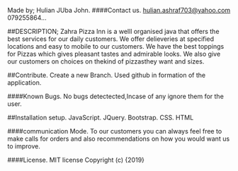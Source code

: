 Made by;
Hulian JUba John.
####Contact us.
hulian.ashraf703@yahoo.com
079255864...

##DESCRIPTION;
Zahra Pizza Inn is a welll organised java that offers the best services for our daily customers. We offer delieveries at specified locations and easy to mobile to our customers. We have the best toppings for Pizzas which gives pleasant tastes and admirable looks. We also give our customers on choices on thekind of pizzasthey want and sizes.

##Contribute.
Create a new Branch.
Used github in formation of the application.

####Known Bugs.
No bugs detectected,Incase of any ignore them for the user.

##Installation setup.
JavaScript.
JQuery.
Bootstrap.
CSS.
HTML

####communication Mode.
To our customers you can always feel free to make calls for orders and also recommendations on how you would want us to improve.

####License.
MIT license
Copyright (c) {2019}

